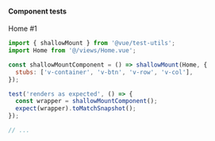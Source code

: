 #### Component tests

Home #1

```js
import { shallowMount } from '@vue/test-utils';
import Home from '@/views/Home.vue';

const shallowMountComponent = () => shallowMount(Home, {
  stubs: ['v-container', 'v-btn', 'v-row', 'v-col'],
});

test('renders as expected', () => {
  const wrapper = shallowMountComponent();
  expect(wrapper).toMatchSnapshot();
});

// ...
```

<aside class="notes">
</aside>
